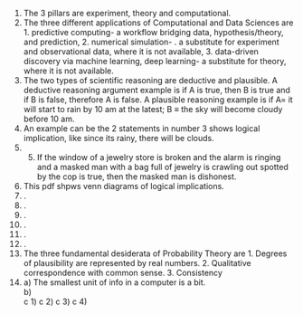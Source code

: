 1. The 3 pillars are experiment, theory and computational.
2. The three different applications of Computational and Data Sciences are 1. predictive computing- a workflow bridging data, hypothesis/theory, and prediction, 2. numerical simulation- . a substitute for experiment and observational data, where it is not available, 3. data-driven discovery via machine learning, deep learning- a substitute for theory, where it is not available.  
3. The two types of scientific reasoning are deductive and plausible. A deductive reasoning argument example is if A is true, then B is true and if B is false, therefore A is false. A plausible reasoning example is if A=  it will start to rain by 10 am at the latest; B ≡ the sky will become cloudy before 10 am.  
4. An example can be the 2 statements in number 3 shows logical implication, like since its rainy, there will be clouds. 
5. 5. If the window of a jewelry store is broken and the alarm is ringing and a masked man with a bag full of jewelry is crawling out spotted by the cop is true, then the masked man is dishonest.  
6. This pdf shpws venn diagrams of logical implications.  
7. .
8.  .
9.  .
10.  .
11.  .
12.  .
13. The three fundamental desiderata of Probability Theory are 1. Degrees of plausibility are represented by real numbers. 2. Qualitative correspondence with common sense. 3. Consistency  
14. a) The smallest unit of info in a computer is a bit.  
    b)  
    c 1) 
    c 2)
    c 3)
    c 4)
    
